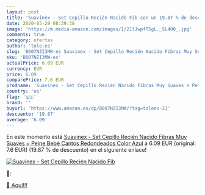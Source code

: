 ```yaml
---
layout: post
title: 'Suavinex - Set Cepillo Recién Nacido Fib con un 19.87 % de descuento'
date: 2020-05-29 08:39:38
image: 'https://m.media-amazon.com/images/I/21lJwpfT5gL._SL400_.jpg'
comments: true
category: ofertas
author: 'tole.es'
slug: 'B007NZI3MW-es Suavinex - Set Cepillo Recién Nacido Fibras Muy Suaves +...'
sku: 'B007NZI3MW-es'
actualPrice: 6.09 EUR
currency: EUR
price: 6.09
comparePrice: 7.6 EUR
prodname: 'Suavinex - Set Cepillo Recién Nacido Fibras Muy Suaves + Peine Bebé Cantos Redondeados   Color Azul'
country: 'es'
flag: '🇪🇸'
brand: ''
buyurl: 'https://www.amazon.es/dp/B007NZI3MW/?tag=tolees-21'
descuento: '19.87'
average: '6.09'
---
```


En este momento está [Suavinex - Set Cepillo Recién Nacido Fibras Muy Suaves + Peine Bebé Cantos Redondeados   Color Azul](https://www.amazon.es/dp/B007NZI3MW/?tag=tolees-21) a 6.09 EUR (original: 7.6 EUR) (19.87 %  de descuento) en el siguiente enlace!

[![Suavinex - Set Cepillo Recién Nacido Fib](https://m.media-amazon.com/images/I/21lJwpfT5gL._SL400_.jpg)](https://www.amazon.es/dp/B007NZI3MW/?tag=tolees-21)

🔎:


[🛒 Aquí!!!](https://www.amazon.es/dp/B007NZI3MW/?tag=tolees-21)
